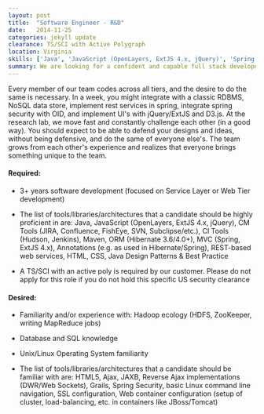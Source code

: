 ```yaml
---
layout: post
title:  "Software Engineer - R&D"
date:   2014-11-25
categories: jekyll update
clearance: TS/SCI with Active Polygraph
location: Virginia
skills: ['Java', 'JavaScript (OpenLayers, ExtJS 4.x, jQuery)', 'Spring', 'Hibernate', 'RESTful', 'Hadoop Ecosystem']
summary: We are looking for a confident and capable full stack developer that enjoys being challenged and resolving critical path issues, to join Whiteboard's team on an R&D project at one of the National Labs!
---
```


Every member of our team codes across all tiers, and the desire to do the same is necessary. In a week, you might integrate with a classic RDBMS, NoSQL data store, implement rest services in spring, integrate spring security with OID, and implement UI's with jQuery/ExtJS and D3.js. At the research lab, we move fast and constantly challenge each other (in a good way). You should expect to be able to defend your designs and ideas, without being defensive, and do the same of everyone else's. The team grows from each other's experience and realizes that everyone brings something unique to the team.


#### Required:

* 3+ years software development (focused on Service Layer or Web Tier development)

* The list of tools/libraries/architectures that a candidate should be highly proficient in are: Java, JavaScript (OpenLayers, ExtJS 4.x, jQuery), CM Tools (JIRA, Confluence, FishEye, SVN, Subclipse/etc.), CI Tools (Hudson, Jenkins), Maven, ORM (Hibernate 3.6/4.0+), MVC (Spring, ExtJS 4.x), Annotations (e.g. as used in Hibernate/Spring), REST-based web services, HTML, CSS, Java Design Patterns & Best Practice

* A TS/SCI with an active poly is required by our customer. Please do not apply for this role if you do not hold this specific US security clearance

#### Desired:

* Familiarity and/or experience with: Hadoop ecology (HDFS, ZooKeeper, writing MapReduce jobs)

* Database and SQL knowledge

* Unix/Linux Operating System familiarity

* The list of tools/libraries/architectures that a candidate should be familiar with are: HTML5, Ajax, JAXB, Reverse Ajax implementations (DWR/Web Sockets), Grails, Spring Security, basic Linux command line navigation, SSL configuration, Web container configuration (setup of cluster, load-balancing, etc. in containers like JBoss/Tomcat)
